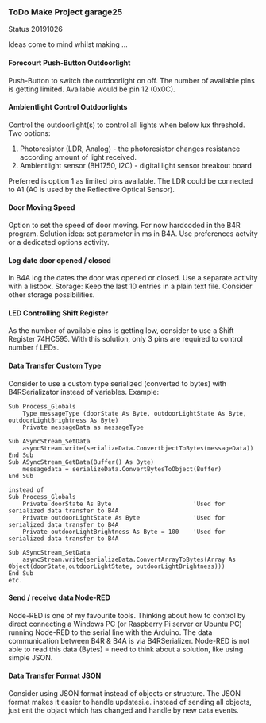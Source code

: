### ToDo Make Project garage25
Status 20191026

Ideas come to mind whilst making ...

#### Forecourt Push-Button Outdoorlight
Push-Button to switch the outdoorlight on off.
The number of available pins is getting limited.
Available would be pin 12 (0x0C).

#### Ambientlight Control Outdoorlights
Control the outdoorlight(s) to control all lights when below lux threshold.
Two options:
1. Photoresistor (LDR, Analog) - the photoresistor changes resistance according amount of light received. 
2. Ambientlight sensor (BH1750, I2C) - digital light sensor breakout board

Preferred is option 1 as limited pins available. The LDR could be connected to A1 (A0 is used by the Reflective Optical Sensor).

#### Door Moving Speed
Option to set the speed of door moving.
For now hardcoded in the B4R program.
Solution idea: set parameter in ms in B4A. Use preferences actvity or a dedicated options activity.

#### Log date door opened / closed
In B4A log the dates the door was opened or closed.
Use a separate activity with a listbox.
Storage: Keep the last 10 entries in a plain text file.
Consider other storage possibilities.

#### LED Controlling Shift Register
As the number of available pins is getting low, consider to use a Shift Register 74HC595.
With this solution, only 3 pins are required to control number f LEDs.

#### Data Transfer Custom Type
Consider to use a custom type serialized (converted to bytes) with B4RSerializator instead of variables.
Example:
```
Sub Process_Globals
	Type messageType (doorState As Byte, outdoorLightState As Byte, outdoorLightBrightness As Byte)
	Private messageData as messageType

Sub ASyncStream_SetData
	asyncStream.write(serializeData.ConvertbjectToBytes(messageData))
End Sub
Sub ASyncStream_GetData(Buffer() As Byte)
	messagedata = serializeData.ConvertBytesToObject(Buffer)
End Sub

instead of
Sub Process_Globals
	Private doorState As Byte						'Used for serialized data transfer to B4A
	Private outdoorLightState As Byte				'Used for serialized data transfer to B4A
	Private outdoorLightBrightness As Byte = 100	'Used for serialized data transfer to B4A

Sub ASyncStream_SetData
	asyncStream.write(serializeData.ConvertArrayToBytes(Array As Object(doorState,outdoorLightState, outdoorLightBrightness)))
End Sub
etc.
```

#### Send / receive data Node-RED
Node-RED is one of my favourite tools.
Thinking about how to control by direct connecting a Windows PC (or Raspberry Pi server or Ubuntu PC) running Node-RED to the serial line with the Arduino.
The data communication between B4R & B4A is via B4RSerializer.
Node-RED is not able to read this data (Bytes) = need to think about a solution, like using simple JSON.

#### Data Transfer Format JSON
Consider using JSON format instead of objects or structure.
The JSON format makes it easier to handle updatesi.e. instead of sending all objects, just ent the objact which has changed and handle by new data events.
